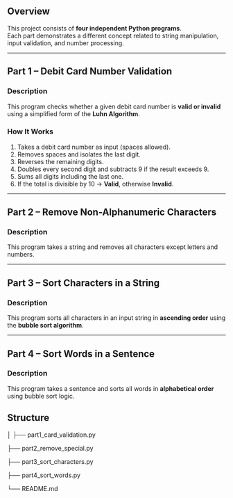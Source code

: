 ## Overview
This project consists of **four independent Python programs**.  
Each part demonstrates a different concept related to string manipulation, input validation, and number processing.

---

## Part 1 – Debit Card Number Validation

### Description
This program checks whether a given debit card number is **valid or invalid** using a simplified form of the **Luhn Algorithm**.

### How It Works
1. Takes a debit card number as input (spaces allowed).  
2. Removes spaces and isolates the last digit.  
3. Reverses the remaining digits.  
4. Doubles every second digit and subtracts 9 if the result exceeds 9.  
5. Sums all digits including the last one.  
6. If the total is divisible by 10 → **Valid**, otherwise **Invalid**.



---



## Part 2 – Remove Non-Alphanumeric Characters

### Description
This program takes a string and removes all characters except letters and numbers.



---



## Part 3 – Sort Characters in a String

### Description
This program sorts all characters in an input string in **ascending order** using the **bubble sort algorithm**.




---



## Part 4 – Sort Words in a Sentence

### Description
This program takes a sentence and sorts all words in **alphabetical order** using bubble sort logic.


## Structure
│
├── part1_card_validation.py

├── part2_remove_special.py

├── part3_sort_characters.py

├── part4_sort_words.py

└── README.md



